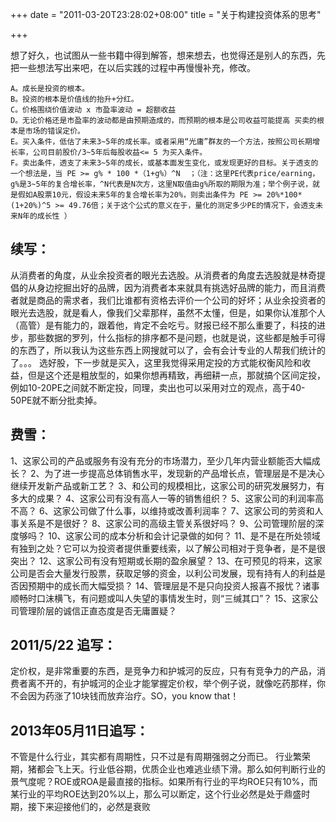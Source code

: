 +++
date = "2011-03-20T23:28:02+08:00"
title = "关于构建投资体系的思考"

+++

想了好久，也试图从一些书籍中得到解答，想来想去，也觉得还是别人的东西，先把一些想法写出来吧，在以后实践的过程中再慢慢补充，修改。

    A。成长是投资的根本。
    B。投资的根本是价值线的抬升+分红。
    C。价格围绕价值波动 x 市盈率波动 = 超额收益
    D。无论价格还是市盈率的波动都是由预期造成的，而预期的根本是公司收益可能提高 买卖的根本是市场的错误定价。
    E。买入条件，低估了未来3~5年的成长率。或者采用“光庸”群友的一个方法，按照公司长期增长率，公司目前股价/3~5年后每股收益<= 5 为买入条件。
    F。卖出条件，透支了未来3~5年的成长，或基本面发生变化，或发现更好的目标。关于透支的一个想法是，当 PE >= g% * 100 *（1+g%）^N  ；（注：这里PE代表price/earning，g%是3~5年的复合增长率，^N代表是N次方，这里N取值由g%所取的期限为准；举个例子说，就是假如A股票10元，假设未来5年的复合增长率为20%，则卖出条件为 PE >= 20%*100*(1+20%)^5 >= 49.76倍；关于这个公式的意义在于，量化的测定多少PE的情况下，会透支未来N年的成长性 ）





## 续写：
从消费者的角度，从业余投资者的眼光去选股。从消费者的角度去选股就是林奇提倡的从身边挖掘出好的品牌，因为消费者本来就具有挑选好品牌的能力，而且消费者就是商品的需求者，我们比谁都有资格去评价一个公司的好坏；从业余投资者的眼光去选股，就是看人，像我们父辈那样，虽然不太懂，但是，如果你认准那个人（高管）是有能力的，跟着他，肯定不会吃亏。财报已经不那么重要了，科技的进步，那些数据的罗列，什么指标的排序都不是问题，也就是说，这些都是触手可得的东西了，所以我认为这些东西上网搜就可以了，会有会计专业的人帮我们统计的了。。。
选好股，下一步就是买入，这里我觉得采用定投的方式能权衡风险和收益，但是这个还是粗放型的，如果你想再精致，再细耕一点，那就搞个区间定投，例如10-20PE之间就不断定投，同理，卖出也可以采用对立的观点，高于40-50PE就不断分批卖掉。

## 费雪：
1、这家公司的产品或服务有没有充分的市场潜力，至少几年内营业额能否大幅成长？ 2、为了进一步提高总体销售水平，发现新的产品增长点，管理层是不是决心继续开发新产品或新工艺？
3、和公司的规模相比，这家公司的研究发展努力，有多大的成果？
4、这家公司有没有高人一等的销售组织？
5、这家公司的利润率高不高？
6、这家公司做了什么事，以维持或改善利润率？
7、这家公司的劳资和人事关系是不是很好？
8、这家公司的高级主管关系很好吗？
9、公司管理阶层的深度够吗？
10、这家公司的成本分析和会计记录做的如何？
11、是不是在所处领域有独到之处？它可以为投资者提供重要线索，以了解公司相对于竞争者，是不是很突出？
12、这家公司有没有短期或长期的盈余展望？
13、在可预见的将来，这家公司是否会大量发行股票，获取足够的资金，以利公司发展，现有持有人的利益是否因预期中的成长而大幅受损？
14、管理层是不是只向投资人报喜不报忧？诸事顺畅时口沫横飞，有问题或叫人失望的事情发生时，则“三缄其口”？
15、这家公司管理阶层的诚信正直态度是否无庸置疑？

## 2011/5/22 追写：
定价权，是非常重要的东西，是竞争力和护城河的反应，只有有竞争力的产品，消费者离不开的，有护城河的企业才能掌握定价权，举个例子说，就像吃药那样，你不会因为药涨了10块钱而放弃治疗。SO，you know that！

## 2013年05月11日追写：
不管是什么行业，其实都有周期性，只不过是有周期强弱之分而已。
行业繁荣期，猪都会飞上天。行业低谷期，优质企业也难逃业绩下滑。那么如何判断行业的景气度呢？ROE或ROA是最直接的指标。如果所有行业的平均ROE只有10%，而某行业的平均ROE达到20%以上，那么可以断定，这个行业必然是处于鼎盛时期，接下来迎接他们的，必然是衰败
